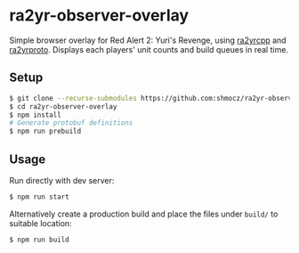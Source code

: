 # ra2yr-observer-overlay

Simple browser overlay for Red Alert 2: Yuri's Revenge, using [ra2yrcpp](https://github.com/CnCNet/ra2yrcpp) and [ra2yrproto](https://github.com/shmocz/ra2yrproto). Displays each players' unit counts and build queues in real time.

## Setup

```bash
$ git clone --recurse-submodules https://github.com:shmocz/ra2yr-observer-overlay.git
$ cd ra2yr-observer-overlay
$ npm install
# Generate protobuf definitions
$ npm run prebuild
```

## Usage

Run directly with dev server:

```bash
$ npm run start
```

Alternatively create a production build and place the files under `build/` to suitable location:

```bash
$ npm run build
```
